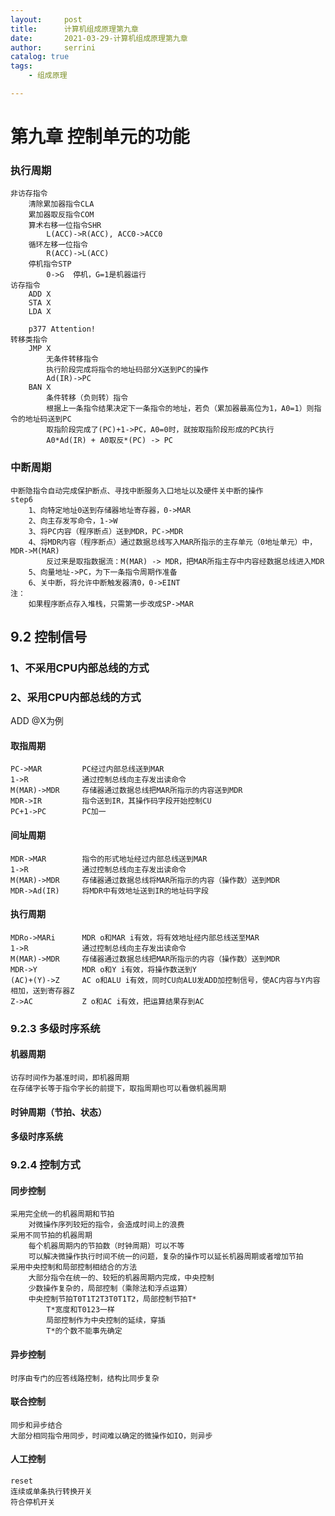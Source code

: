 ```yaml
---
layout:     post
title:      计算机组成原理第九章
date:       2021-03-29-计算机组成原理第九章   
author:     serrini                 
catalog: true                       
tags:                               
    - 组成原理

---
```


# 第九章 控制单元的功能
### 执行周期
	非访存指令
		清除累加器指令CLA
		累加器取反指令COM
		算术右移一位指令SHR
			L(ACC)->R(ACC), ACC0->ACC0
		循环左移一位指令
			R(ACC)->L(ACC)
		停机指令STP
			0->G  停机，G=1是机器运行
	访存指令
		ADD X
		STA X
		LDA X

		p377 Attention!
	转移类指令
		JMP X
			无条件转移指令
			执行阶段完成将指令的地址码部分X送到PC的操作
			Ad(IR)->PC
		BAN X
			条件转移（负则转）指令
			根据上一条指令结果决定下一条指令的地址，若负（累加器最高位为1，A0=1）则指令的地址码送到PC
			取指阶段完成了(PC)+1->PC，A0=0时，就按取指阶段形成的PC执行
			A0*Ad(IR) + A0取反*(PC) -> PC
### 中断周期
	中断隐指令自动完成保护断点、寻找中断服务入口地址以及硬件关中断的操作
	step6
		1、向特定地址0送到存储器地址寄存器，0->MAR
		2、向主存发写命令，1->W
		3、将PC内容（程序断点）送到MDR，PC->MDR
		4、将MDR内容（程序断点）通过数据总线写入MAR所指示的主存单元（0地址单元）中，MDR->M(MAR)
			反过来是取指数据流：M(MAR) -> MDR，把MAR所指主存中内容经数据总线进入MDR
		5、向量地址->PC，为下一条指令周期作准备
		6、关中断，将允许中断触发器清0，0->EINT
	注：
		如果程序断点存入堆栈，只需第一步改成SP->MAR

## 9.2 控制信号
### 1、不采用CPU内部总线的方式
### 2、采用CPU内部总线的方式
ADD @X为例

#### 取指周期
	PC->MAR 		PC经过内部总线送到MAR	
	1->R 			通过控制总线向主存发出读命令
	M(MAR)->MDR 	存储器通过数据总线把MAR所指示的内容送到MDR
	MDR->IR 		指令送到IR，其操作码字段开始控制CU
	PC+1->PC 		PC加一
#### 间址周期
	MDR->MAR 		指令的形式地址经过内部总线送到MAR
	1->R  			通过控制总线向主存发出读命令
	M(MAR)->MDR  	存储器通过数据总线将MAR所指示的内容（操作数）送到MDR
	MDR->Ad(IR)		将MDR中有效地址送到IR的地址码字段
#### 执行周期
	MDRo->MARi  	MDR o和MAR i有效，将有效地址经内部总线送至MAR
	1->R  			通过控制总线向主存发出读命令
	M(MAR)->MDR  	存储器通过数据总线把MAR所指示的内容（操作数）送到MDR
	MDR->Y  		MDR o和Y i有效，将操作数送到Y
	(AC)+(Y)->Z  	AC o和ALU i有效，同时CU向ALU发ADD加控制信号，使AC内容与Y内容相加，送到寄存器Z
	Z->AC  			Z o和AC i有效，把运算结果存到AC

### 9.2.3 多级时序系统
#### 机器周期
	访存时间作为基准时间，即机器周期
	在存储字长等于指令字长的前提下，取指周期也可以看做机器周期
#### 时钟周期（节拍、状态）
#### 多级时序系统

### 9.2.4 控制方式
#### 同步控制
	采用完全统一的机器周期和节拍
		对微操作序列较短的指令，会造成时间上的浪费
	采用不同节拍的机器周期
		每个机器周期内的节拍数（时钟周期）可以不等
		可以解决微操作执行时间不统一的问题，复杂的操作可以延长机器周期或者增加节拍
	采用中央控制和局部控制相结合的方法
		大部分指令在统一的、较短的机器周期内完成，中央控制
		少数操作复杂的，局部控制（乘除法和浮点运算）
		中央控制节拍T0T1T2T3T0T1T2，局部控制节拍T*
			T*宽度和T0123一样
			局部控制作为中央控制的延续，穿插
			T*的个数不能事先确定
#### 异步控制
	时序由专门的应答线路控制，结构比同步复杂
#### 联合控制
	同步和异步结合
	大部分相同指令用同步，时间难以确定的微操作如IO，则异步
#### 人工控制
	reset
	连续或单条执行转换开关
	符合停机开关
